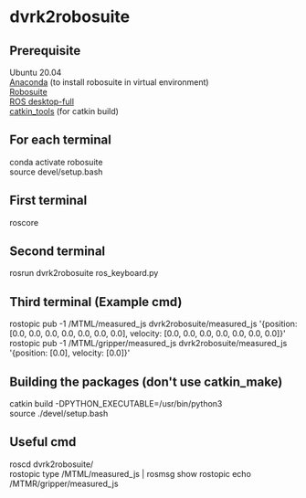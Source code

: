 # dvrk2robosuite

## Prerequisite
Ubuntu 20.04  
[Anaconda](https://docs.anaconda.com/free/anaconda/install/linux/) (to install robosuite in virtual environment)  
[Robosuite](https://robosuite.ai/docs/installation.html)  
[ROS desktop-full](http://wiki.ros.org/noetic/Installation/Ubuntu)  
[catkin_tools](https://catkin-tools.readthedocs.io/en/latest/installing.html) (for catkin build)  

## For each terminal  
conda activate robosuite  
source devel/setup.bash  

## First terminal  
roscore  

## Second terminal  
rosrun dvrk2robosuite ros_keyboard.py  

## Third terminal (Example cmd)
rostopic pub -1 /MTML/measured_js dvrk2robosuite/measured_js '{position: [0.0, 0.0, 0.0, 0.0, 0.0, 0.0, 0.0], velocity: [0.0, 0.0, 0.0, 0.0, 0.0, 0.0, 0.0]}'  
rostopic pub -1 /MTML/gripper/measured_js dvrk2robosuite/measured_js '{position: [0.0], velocity: [0.0]}'  

## Building the packages (don't use catkin_make)
catkin build -DPYTHON_EXECUTABLE=/usr/bin/python3  
source ./devel/setup.bash  

## Useful cmd
roscd dvrk2robosuite/   
rostopic type /MTML/measured_js | rosmsg show
rostopic echo /MTMR/gripper/measured_js